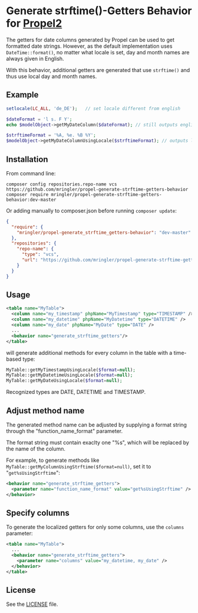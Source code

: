 Generate strftime()-Getters Behavior for [Propel2](https://github.com/propelorm/Propel2)
==================================

The getters for date columns generated by Propel can be used to get formatted date strings. However, as the default implementation uses `DateTime::format()`, no matter what locale is set, day and month names are always given in English.

With this behavior, additional getters are generated that use `strftime()` and thus use local day and month names.

Example
-------

```php
setlocale(LC_ALL, 'de_DE');   // set locale different from english

$dateFormat = 'l s. F Y';
echo $modelObject->getMyDateColumn($dateFormat); // still outputs english day and month names, i.e. "Monday, 9. January 2021"

$strftimeFormat = '%A, %e. %B %Y';
$modelObject->getMyDateColumnUsingLocale($strftimeFormat); // outputs localized day and month, i.e. "Montag, 9. Januar 2021"
```

Installation
------------

From command line:

```
composer config repositories.repo-name vcs https://github.com/mringler/propel-generate-strftime-getters-behavior
composer require mringler/propel-generate-strftime-getters-behavior:dev-master
```

Or adding manually to composer.json before running `composer update`:

```json
{
  "require": {
    "mringler/propel-generate_strftime_getters-behavior": "dev-master"
  },
  "repositories": {
    "repo-name": {
      "type": "vcs",
      "url": "https://github.com/mringler/propel-generate-strftime-getters-behavior.git"
    }
  }
}
```

Usage
-----

```xml
<table name="MyTable">
  <column name="my_timestamp" phpName="MyTimestamp" type="TIMESTAMP" />
  <column name="my_datetime" phpName="MyDatetime" type="DATETIME" />
  <column name="my_date" phpName="MyDate" type="DATE" />
  ...
  <behavior name="generate_strftime_getters"/>
</table>
```

will generate additional methods for every column in the table with a time-based type: 

```php
MyTable::getMyTimestampUsingLocale($format=null);
MyTable::getMyDatetimeUsingLocale($format=null);
MyTable::getMyDateUsingLocale($format=null);
```

Recognized types are DATE, DATETIME and TIMESTAMP.

Adjust method name
---------

The generated method name can be adjusted by supplying a format string through the "function_name_format" parameter.

The format string must contain exaclty one "%s", which will be replaced by the name of the column.

For example, to generate methods like `MyTable::getMyColumnUsingStrftime($format=null)`, set it to "`get%sUsingStrftime`":

```xml
<behavior name="generate_strftime_getters">
  <parameter name="function_name_format" value="get%sUsingStrftime" />
</behavior>
```

Specify columns
---------

To generate the localized getters for only some columns, use the `columns` parameter:

```xml
<table name="MyTable">
  ...
  <behavior name="generate_strftime_getters">
    <parameter name="columns" value="my_datetime, my_date" />
  </behavior>
</table>
```


License
-------

See the [LICENSE](LICENSE) file.

